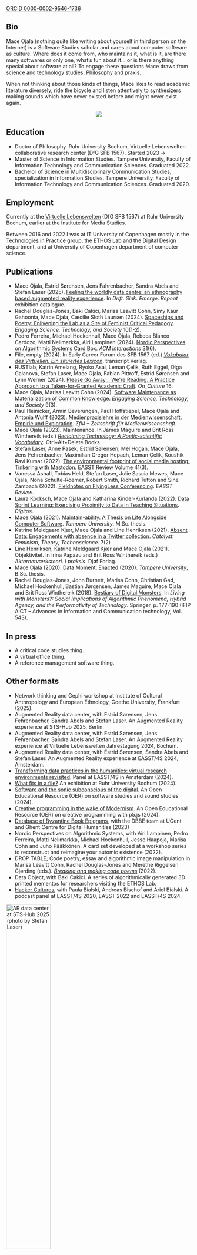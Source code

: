 [ORCID 0000-0002-9546-1736](https://orcid.org/0000-0002-9546-1736)

## Bio

Mace Ojala (nothing quite like writing about yourself in third person on the Internet) is a Software Studies scholar and cares about computer software as culture. Where does it come from, who maintains it, what is it, are there many softwares or only one, what’s fun about it… or is there anything special about software at all? To engage these questions Mace draws from science and technology studies, Philosophy and praxis.

When not thinking about those kinds of things, Mace likes to read academic literature diversely, ride the bicycle and listen attentively to synthesizers making sounds which have never existed before and might never exist again.

<p align="center">
    <img src="assets/images/nudelsalat.gif" />
</p>

## Education

- Doctor of Philosophy. Ruhr University Bochum, Virtuelle Lebenswelten collaborative research center (DfG SFB 1567). Started 2023 →
- Master of Science in Information Studies. Tampere University, Faculty of Information Technology and Communication Sciences. Graduated 2022.
- Bachelor of Science in Multidisciplinary Communication Studies, specialization in Information Studies. Tampere University, Faculty of Information Technology and Communication Sciences. Graduated 2020.

## Employment

Currently at the [Virtuelle Lebenswelten](https://virtuelle-lebenswelten.de) (DfG SFB 1567) at Ruhr University Bochum, earlier at the Institute for Media Studies.

Between 2016 and 2022 I was at IT University of Copenhagen mostly in the [Technologies in Practice](https://tip.itu.dk) group, the [ETHOS Lab](https://ethos.itu.dk) and the Digital Design department, and at University of Copenhagen department of computer science.

## Publications

- Mace Ojala, Estrid Sørensen, Jens Fahrenbacher, Sandra Abels and Stefan Laser (2025). [Feeling the worldly data centre: an ethnography based augmented reality experience](https://drift-sink-emerge-repeat.pubpub.org/pub/jt8j21yd/release/1). In *Drift. Sink. Emerge. Repeat* exhibition catalogue.
- Rachel Douglas-Jones, Baki Cakici, Marisa Leavitt Cohn, Simy Kaur Gahoonia, Mace Ojala,  Cæcilie Sloth Laursen (2024). [Spaceships and Poetry: Enlivening the Lab as a Site of Feminist Critical Pedagogy](https://doi.org/10.17351/ests2023.1915). *Engaging Science, Technology, and Society* 10(1-2).
- Pedro Ferreira, Michael Hockenhull, Mace Ojala, Rebeca Blanco Cardozo, Matti Nelimarkka, Airi Lampinen (2024). [Nordic Perspectives on Algorithmic Systems Card Box](https://doi.org/10.1145/3698594). *ACM Interactions* 31(6).
- File, empty (2024). In Early Career Forum des SFB 1567 (ed.) [*Vokabular des Virtuellen. Ein situiertes Lexicon*](https://www.transcript-verlag.de/978-3-8376-7207-7/vokabular-des-virtuellen/?number=978-3-8394-7207-1). transcript Verlag.
- RUSTlab, Katrin Amelang, Ryoko Asai, Leman Çelik, Ruth Eggel, Olga Galanova, Stefan Laser, Mace Ojala, Fabian Pittroff, Estrid Sørensen and Lynn Werner  (2024). [Please Go Away... We're Reading. A Practice Approach to a Taken-for-Granted Academic Craft](https://doi.org/10.22029/oc.2024.1415 ). *On_Culture* 16.
- Mace Ojala, Marisa Leavitt Cohn (2024). [Software Maintenance as Materialization of Common Knowledge](https://doi.org/10.17351/ests2023.1325). *Engaging Science, Technology, and Society* 9(3).
- Paul Heinicker, Armin Beverungen, Paul Hoffstiepel, Mace Ojala and Antonia Wulff (2023). [Medienpraxislehre in der Medienwissenschaft. Empirie und Exploration](https://doi.org/10.14361/zfmw-2023-150217). *ZfM – Zeitschrift für Medienwissenschaft*.
- Mace Ojala (2023). Maintenance. In James Maguire and Brit Ross Winthereik (eds.) [*Reclaiming Technology: A Poetic-scientific Vocabulary*](https://cadb.dk/produkt/reclaiming-technology-a-poetic-scientific-vocabulary-e-bog/). Ctrl+Alt+Delete Books.
- Stefan Laser, Anne Pasek, Estrid Sørensen, Mél Hogan, Mace Ojala, Jens Fehrenbacher, Maximilian Gregor Hepach, Leman Çelik, Koushik Ravi Kumar (2022). [The environmental footprint of social media hosting: Tinkering with Mastodon](https://www.easst.net/article/the-environmental-footprint-of-social-media-hosting-tinkering-with-mastodon/). EASST Review Volume 41(3).
- Vanessa Ashall, Tobias Held, Stefan Laser, Julie Sascia Mewes, Mace Ojala, Nona Schulte-Roemer, Robert Smith, Richard Tutton and Sine Zambach (2022). [Fieldnotes on FlyingLess Conferencing](https://www.easst.net/article/fieldnotes-on-flyingless-conferencing/). *EASST Review*.
- Laura Kocksch, Mace Ojala and Katharina Kinder-Kurlanda (2022). [Data Sprint Learning: Exercising Proximity to Data in Teaching Situations](https://revistadigitos.com/index.php/digitos/article/view/232). *Dígitos*.
- Mace Ojala (2021). [Maintain-ability. A Thesis on Life Alongside Computer Software](https://urn.fi/URN:NBN:fi:tuni-202202031820). *Tampere University*. M.Sc. thesis.
- Katrine Meldgaard Kjær, Mace Ojala and Line Henriksen (2021). [Absent Data: Engagements with absence in a Twitter collection](https://doi.org/10.28968/cftt.v7i2.34563). *Catalyst: Feminism, Theory, Technoscience*. 7(2)
- Line Henriksen, Katrine Meldgaard Kjær and Mace Ojala (2021). Objektivitet. In Irina Papazu and Brit Ross Winthereik (eds.) *Aktørnetværksteori. I praksis*. Djøf Forlag.
- Mace Ojala (2020). [Data Moment, Enacted](https://urn.fi/URN:NBN:fi:tuni-201908152909) (2020). *Tampere University*, B.Sc. thesis.
- Rachel Douglas-Jones, John Burnett, Marisa Cohn, Christian Gad, Michael Hockenhull, Bastian Jørgensen, James Maguire, Mace Ojala and Brit Ross Winthereik (2018). [Bestiary of Digital Monsters](https://doi.org/10.1007/978-3-030-04091-8_13). In *Living with Monsters?: Social Implications of Algorithmic Phenomena, Hybrid Agency, and the Performativity of Technology*. Springer, p. 177-190 (IFIP AICT – Advances in Information and Communication technology, Vol. 543).

## In press

- A critical code studies thing.
- A virtual office thing.
- A reference management software thing.

## Other formats

- Network thinking and Gephi workshop at Institute of Cultural Anthropology and European Ethnology, Goethe University, Frankfurt (2025).
- Augmented Reality data center, with Estrid Sørensen, Jens Fehrenbacher, Sandra Abels and Stefan Laser. An Augmented Reality experience at STS-Hub 2025, Berlin.
- Augmented Reality data center, with Estrid Sørensen, Jens Fehrenbacher, Sandra Abels and Stefan Laser. An Augmented Reality experience at Virtuelle Lebenswelten Jahrestagung 2024, Bochum.
- Augmented Reality data center, with Estrid Sørensen, Sandra Abels and Stefan Laser. An Augmented Reality experience at EASST/4S 2024, Amsterdam.
- [Transforming data practices in the humanities: virtual research environments revisited](https://www.easst4s2024.net/programme/#14335). Panel at EASST/4S in Amsterdam (2024).
- [What fits in a file?](https://www.virtuelle-lebenswelten.de/blog-post/phd-ata-what-data-looks-like-03-06--31-07-2024) An exhibition at Ruhr University Bochum (2024).
- [Software and the sonic subconscious of the digital](https://open.ruhr-uni-bochum.de/en/lernangebot/software-and-sonic-subconscious-digital-oer). An Open Educational Resource (OER) on software studies and sound studies (2024).
- [Creative programming in the wake of Modernism](https://open.ruhr-uni-bochum.de/en/lernangebot/creative-programming-wake-modernism-oer). An Open Educational Resource (OER) on creative programming with p5.js (2024).
- [Database of Byzantine Book Epigrams](https://doi.org/10.5281/zenodo.7682523), with the DBBE team at UGent and Ghent Centre for Digital Humanities (2023)
- Nordic Perspectives on Algorithmic Systems, with Airi Lampinen, Pedro Ferreira, Matti Nelimarkka, Michael Hockenhull, Jesse Haapoja, Marisa Cohn and Juho Pääkkönen. A card set developed at a workshop series to reconstruct and reimagine your automic existence (2022).
- DROP TABLE; Code poetry, essay and algorithmic image manipulation in Marisa Leavitt Cohn, Rachel Douglas-Jones and Merethe Riggelsen Gjørding (eds.). [*Breaking and making code poems*](https://cadb.dk/produkt/reclaiming-technology-a-poetic-scientific-vocabulary-e-bog/) (2022).
- Data Object, with Baki Cakici. A series of algorithmically generated 3D printed mementos for researchers visiting the ETHOS Lab.
- [Hacker Cultures](https://www.buzzsprout.com/1323889/), with Paula Bialski, Andreas Bischof and Ariel Bialski. A podcast panel at EASST/4S 2020, EASST 2022 and EASST/4S 2024.

<img src="assets/images/ar-datacenter-stshub2025.gif" alt="AR data center at STS-Hub 2025 (photo by Stefan Laser)" title="AR data center at STS-Hub 2025 (photo by Stefan Laser)" width="49%"/>

<img src="assets/images/ar-datacenter-vl-jahrestagung2024.gif" alt="AR data center at Virtuelle Lebenswelten Jahrestagung 2024 (photo by Manischa Eichwalder)" title="AR data center at Virtuelle Lebenswelten Jahrestagung 2024 (photo by Manischa Eichwalder)" width="49%"/><a href="https://www.transcript-verlag.de/978-3-8376-7207-7/vokabular-des-virtuellen/?number=978-3-8394-7207-1" title="File, empty"><img src="assets/images/file_empty.gif" alt="File, empty" width="49%"/></a>

<img src="assets/images/ar-datacenter-easst4s2024.gif" alt="AR data center at EASST74S 2024" title="AR data center at EASST/4S 2024" width="49%"/><a href="https://www.virtuelle-lebenswelten.de/blog-post/phd-ata-what-data-looks-like-03-06--31-07-2024" title="What fits in a file? exhibition"><img src="assets/images/what-fits-in-a-file.gif" alt="What fits in a file? exhibition" width="49%"/></a>

<a href="https://open.ruhr-uni-bochum.de/lernangebot/software-and-sonic-subconscious-digital-oer" title="Software and the sonic subconscious of the digital OER"><img src="assets/images/software_and_the_sonic_subconscious_of_the_digital-oer.gif" alt="Software and the sonic subconscious of the digital OER" width="49%"/></a> <a href="https://open.ruhr-uni-bochum.de/lernangebot/creative-programming-wake-modernism-oer" title="Creative programming in the wake of Modernism OER"><img src="assets/images/creative_programming_in_the_wake_of_modernism-oer.gif" alt="Creative programming in the wake of Modernism OER" width="49%"/></a>

<img src="assets/images/nordic_perspectives_on_algorithmic_systems-cards.gif" alt="Nordic Perspectives on Algorithmic Systems card deck" title="Nordic Perspectives on Algorithmic Systems card deck" width="49%"/> <img src="assets/images/breaking_and_making_code_poems.gif" alt="DROP TABLE; code poetry and algorithmic image manipulation" title="DROP TABLE; code poetry and algorithmic image manipulation" width="49%"/>

<a href="https://github.com/ituethoslab/make_a_data_object" title="Made a Data Object generator"><img src="assets/images/data-object.gif" alt="Data Object, algorithmically generated 3D mementos" width="49%"/></a> <a href="https://www.buzzsprout.com/1323889" title="Hacker Cultures podcast"><img src="assets/images/paula_ariel_and_mace_in_the_podcast_studio.gif" alt="Hacker Cultures podcast" width="49%"/></a>

## A selection of talks

- If we disassemble our PDF files, will we find our hopes and dreams inside? Jahrestagung der Gesellschaft für Medienwissenschaft, Mainz, 2024.
- Machine Listening and Human Listening, with Marja Ahti. Blaues Rauschen, Bochum, 2024.
- On Becoming an Infrastructure. Personas of participation and intervention, with Fabian Pittroff. Leakage, Dresden, 2024.
- Testing to Circulate. Addressing the Epistemic Gaps of Software Testing, with Anja Klein, Libuše Hannah Vepřek, Sarah Thanner, Rebecca Carlson and Tamara Gupper. STS-hub.de, Aachen, 2023.
- Feminist ethos under data production pressures. EASST, Madrid, 2022.
- Blood, kin and code. Capturing social media data from Copenhagen. Big Data in Communication Research: A contextual turn? – An IAMCR pre-conference. with Qiuyu Jiang and Rachel Douglas-Jones, Beijing, 2022.
- Maintain-ability. On life alongside software. DASTS, Aarhus, 2022.
- Life alongside code. Processing Community Day, Aarhus, 2021.
- Experiencing collective accounts of “touch”. Analyzing software maintainers just speak. RUST Lab lecture serie, Bochum, 2020.
- Software maintenance as materialization of common knowledge. EASST/4S, Prague, 2020.
- "As is". Patterns in Resistance, Copenhagen, 2018.

## Projects

I've worked on a bunch of projects (haven't we all?), such as [medienpraxiswissen](https://medienpraxiswissen.ruhr-uni-bochum.de/), [GIFT](https://gifting.digital) which was a Horizon 2020 funded design project for museums, [Data as Relation](https://dar.itu.dk) about well, what the name says, [Mapping a Colony](http://mappingacolony.org) exploring the colonial relations between the US Virgin Islands and Denmark, and importantly research into software maintenance with Marisa Cohn.

## Teaching

### 2022 to 2025 at Ruhr University Bochum

- Digitale Methoden und kritische Datenforschung
- Software and the sonic subconsciousness of the digital
- Programmieren für Medienwissenschaftler*innen
- Nachhaltigkeit und kritische Datenforschung

### Summer 2024 at Paderborn University

- Let's make pixels, algos and interactions

### 2021 to 2025 at University of Klagenfurt

A data sprint for PhD students.

### 2017 to 2022 in Copenhagen

I’ve taught Philosophy of science, science and technology studies, data visualization, statistics, creative programming, data analysis, controversy mapping, web design, sociology, cyberfeminism(s) and programming at University of Copenhagen (KU), IT University of Copenhagen (ITU), as well as at the The Royal Danish Academy of Fine Arts.
